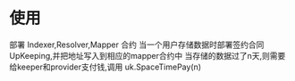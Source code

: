 # 使用
部署 Indexer,Resolver,Mapper 合约
当一个用户存储数据时部署签约合同 UpKeeping,并把地址写入到相应的mapper合约中
当存储的数据过了n天,则需要给keeper和provider支付钱,调用 uk.SpaceTimePay(n)